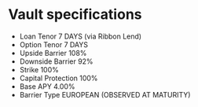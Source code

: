 # Vault specifications

* Loan Tenor 7 DAYS (via Ribbon Lend)&#x20;
* Option Tenor 7 DAYS&#x20;
* Upside Barrier 108%&#x20;
* Downside Barrier 92%
* Strike 100%&#x20;
* Capital Protection 100%&#x20;
* Base APY 4.00%&#x20;
* Barrier Type EUROPEAN (OBSERVED AT MATURITY)

##
